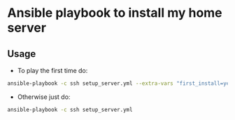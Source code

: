 Ansible playbook to install my home server
==========================================

Usage
-----
* To play the first time do:
```bash
ansible-playbook -c ssh setup_server.yml --extra-vars "first_install=yes"
```
* Otherwise just do:
```bash
ansible-playbook -c ssh setup_server.yml
```

